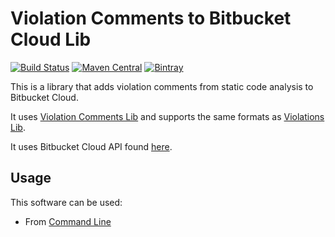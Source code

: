 # Violation Comments to Bitbucket Cloud Lib
[![Build Status](https://travis-ci.org/tomasbjerre/violation-comments-to-bitbucket-cloud-lib.svg?branch=master)](https://travis-ci.org/tomasbjerre/violation-comments-to-bitbucket-cloud-lib)
[![Maven Central](https://maven-badges.herokuapp.com/maven-central/se.bjurr.violations/violation-comments-to-bitbucket-cloud-lib/badge.svg)](https://maven-badges.herokuapp.com/maven-central/se.bjurr.violations/violation-comments-to-bitbucket-cloud-lib)
[![Bintray](https://api.bintray.com/packages/tomasbjerre/tomasbjerre/se.bjurr.violations%3Aviolation-comments-to-bitbucket-cloud-lib/images/download.svg) ](https://bintray.com/tomasbjerre/tomasbjerre/se.bjurr.violations%3Aviolation-comments-to-bitbucket-cloud-lib/_latestVersion)

This is a library that adds violation comments from static code analysis to Bitbucket Cloud.

It uses [Violation Comments Lib](https://github.com/tomasbjerre/violation-comments-lib) and supports the same formats as [Violations Lib](https://github.com/tomasbjerre/violations-lib).

It uses Bitbucket Cloud API found [here](https://github.com/tomasbjerre/bitbucket-cloud-java-rest-api).

## Usage

This software can be used:

 * From [Command Line](https://github.com/tomasbjerre/violation-comments-to-bitbucket-cloud-command-line)
